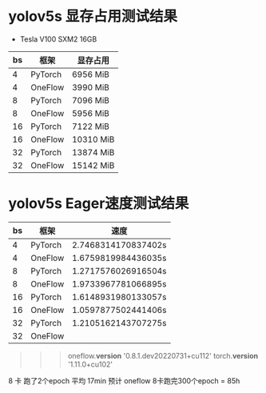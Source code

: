 # yolov5s 显存占用测试结果

- Tesla V100 SXM2 16GB

|bs|框架|显存占用|
|--|--|--|
|4|PyTorch|6956 MiB|
|4|OneFlow|3990 MiB|
|8|PyTorch|7096 MiB|
|8|OneFlow|5956 MiB|
|16|PyTorch|7122 MiB|
|16|OneFlow|10310 MiB|
|32|PyTorch|13874 MiB|
|32|OneFlow|15142 MiB|

# yolov5s Eager速度测试结果

|bs|框架|速度|
|--|--|--|
|4|PyTorch|2.7468314170837402s|
|4|OneFlow|1.6759819984436035s|
|8|PyTorch|1.2717576026916504s|
|8|OneFlow|1.9733967781066895s|
|16|PyTorch|1.6148931980133057s|
|16|OneFlow|1.0597877502441406s|
|32|PyTorch|1.2105162143707275s|
|32|OneFlow||


>>> oneflow.__version__
'0.8.1.dev20220731+cu112'
>>> torch.__version__
'1.11.0+cu102'

 8 卡 跑了2个epoch  平均 17min
 预计 oneflow 8卡跑完300个epoch = 85h
